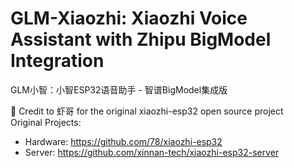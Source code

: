 # GLM-Xiaozhi: Xiaozhi Voice Assistant with Zhipu BigModel Integration
GLM小智：小智ESP32语音助手 - 智谱BigModel集成版  

🙏 Credit to 虾哥 for the original xiaozhi-esp32 open source project  
Original Projects: 
- Hardware: https://github.com/78/xiaozhi-esp32
- Server: https://github.com/xinnan-tech/xiaozhi-esp32-server
